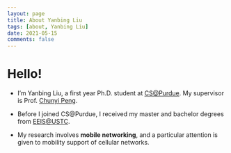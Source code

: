 ```yaml
---
layout: page
title: About Yanbing Liu
tags: [about, Yanbing Liu]
date: 2021-05-15
comments: false
---
```


# Hello!
* I’m Yanbing Liu, a first year Ph.D. student at <a href="https://www.cs.purdue.edu/" target="_blank">CS@Purdue</a>. My supervisor is Prof. <a href="https://www.cs.purdue.edu/homes/chunyi/" target="_blank">Chunyi Peng</a>.

* Before I joined CS@Purdue, I received my master and bachelor degrees from <a href="https://eeis.ustc.edu.cn/" target="_blank">EEIS@USTC</a>.

* My research involves <b>mobile networking</b>, and a particular attention is given to mobility support of cellular networks.
